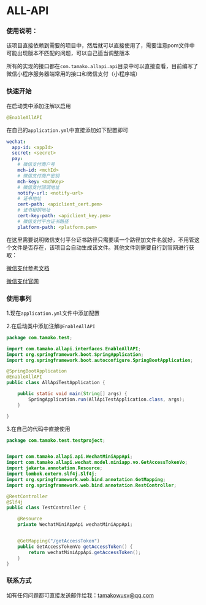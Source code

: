 # ALL-API

### 使用说明：

该项目直接依赖到需要的项目中，然后就可以直接使用了，需要注意pom文件中可能出现版本不匹配的问题，可以自己适当调整版本

所有的实现的接口都在`com.tamako.allapi.api`目录中可以直接查看，目前编写了微信小程序服务器端常用的接口和微信支付（小程序端）

### 快速开始

在启动类中添加注解以启用

```java
@EnableAllAPI
```

在自己的`application.yml`中直接添加如下配置即可

```yaml
wechat:
  app-id: <appId>
  secret: <secret>
  pay:
    # 微信支付商户号
    mch-id: <mchId>
    # 微信支付商户密钥
    mch-key: <mchKey>
    # 微信支付回调地址
    notify-url: <notify-url>
    # 证书地址
    cert-path: <apiclient_cert.pem>
    # 证书秘钥地址
    cert-key-path: <apiclient_key.pem>
    # 微信支付平台证书路径
    platform-path: <platform.pem>
```

在这里需要说明微信支付平台证书路径只需要填一个路径加文件名就好，不用管这个文件是否存在，该项目会自动生成该文件。其他文件则需要自行到官网进行获取：

[微信支付参考文档](https://pay.weixin.qq.com/docs/merchant/products/mini-program-payment/preparation.html)

[微信支付官网](https://pay.weixin.qq.com)

### 使用事列

1.现在`application.yml`文件中添加配置

2.在启动类中添加注解`@EnableAllAPI`

```java
package com.tamako.test;

import com.tamako.allapi.interfaces.EnableAllAPI;
import org.springframework.boot.SpringApplication;
import org.springframework.boot.autoconfigure.SpringBootApplication;

@SpringBootApplication
@EnableAllAPI
public class AllApiTestApplication {

    public static void main(String[] args) {
        SpringApplication.run(AllApiTestApplication.class, args);
    }

}
```

3.在自己的代码中直接使用

```java
package com.tamako.test.testproject;


import com.tamako.allapi.api.WechatMiniAppApi;
import com.tamako.allapi.wechat.model.miniapp.vo.GetAccessTokenVo;
import jakarta.annotation.Resource;
import lombok.extern.slf4j.Slf4j;
import org.springframework.web.bind.annotation.GetMapping;
import org.springframework.web.bind.annotation.RestController;

@RestController
@Slf4j
public class TestController {

    @Resource
    private WechatMiniAppApi wechatMiniAppApi;


    @GetMapping("/getAccessToken")
    public GetAccessTokenVo getAccessToken() {
        return wechatMiniAppApi.getAccessToken();
    }
}

```

### 联系方式

如有任何问题都可直接发送邮件给我：tamakowusv@qq.com



